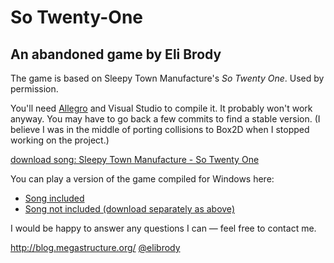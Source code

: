 So Twenty-One
=============

An abandoned game by Eli Brody
------------------------------

The game is based on Sleepy Town Manufacture's *So Twenty One*. Used by permission.

You'll need [Allegro](http://alleg.sourceforge.net/) and Visual Studio to compile it. It probably won't work anyway. You may have to go back a few commits to find a stable version. (I believe I was in the middle of porting collisions to Box2D when I stopped working on the project.)

[download song: Sleepy Town Manufacture - So Twenty One](https://archive.org/download/sute015/03_Sleepy_Town_Manufacture_-_So_Twenty_One.mp3)

You can play a version of the game compiled for Windows here:

 * [Song included](https://dl.dropboxusercontent.com/u/35062/So%20Twenty-One/SoTwenty-One_v0.9-complete.zip)
 * [Song not included (download separately as above)](https://dl.dropboxusercontent.com/u/35062/So%20Twenty-One/SoTwenty-One_v0.9.zip)

I would be happy to answer any questions I can &mdash; feel free to contact me.
 
http://blog.megastructure.org/
[@elibrody](http://twitter.com/elibrody)